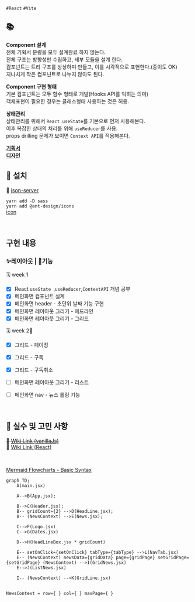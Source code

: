 `#React` `#Vite`

## 📚

<b>Component 설계</b>  
전체 기획서 분량을 모두 설계완료 하지 않는다.  
전체 구조는 방향성만 수립하고, 세부 모듈을 설계 한다.  
컴포넌트는 트리 구조를 상상하며 만들고, 이를 시각적으로 표현한다.(종이도 OK)  
지나치게 작은 컴포넌트로 나누지 않아도 된다.

<b>Component 구현 형태</b>  
기본 컴포넌트는 모두 함수 형태로 개발(Hooks API를 익히는 의미)  
객체표현이 필요한 경우는 클래스형태 사용하는 것은 허용.

<b>상태관리</b>  
상태관리를 위해서 `React useState`를 기본으로 먼저 사용해본다.  
이후 복잡한 상태의 처리를 위해 `useReducer`를 사용.  
props drilling 문제가 보이면 `Context API`를 적용해본다.

[<b>기획서</b>](https://www.figma.com/file/SJHhyw3G0A4qDSWMIo9Ths/FE_%EB%89%B4%EC%8A%A4%EC%8A%A4%ED%83%A0%EB%93%9C?type=design&node-id=11101-21659&mode=design&t=imIhUhO72MDrFOb3-0)  
[<b>디자인</b>](https://www.figma.com/file/SJHhyw3G0A4qDSWMIo9Ths/FE_%EB%89%B4%EC%8A%A4%EC%8A%A4%ED%83%A0%EB%93%9C?type=design&node-id=0%3A1&mode=design&t=5onnK2AwvpPqHvY9-1)

## 🔧 설치

📓 [json-server](https://github.com/minjeongHEO/fe-newsstand/wiki/%5BNews-Stand%5D-json%E2%80%90server-%EC%84%A4%EC%B9%98,-%EC%85%8B%ED%8C%85-%F0%9F%94%A7)

`yarn add -D sass`  
`yarn add @ant-design/icons`  
[icon](https://ant.design/components/icon#common-icon)

<br>

## 구현 내용

### ✨레이아웃 | 🔧기능

🗓 week 1

-   [x] React `useState `,`useReducer`,`ContextAPI` 개념 공부
-   [x] 메인화면 컴포넌트 설계
-   [x] 메인화면 header - 초단위 날짜 기능 구현
-   [x] 메인화면 레이아웃 그리기 - 헤드라인
-   [x] 메인화면 레이아웃 그리기 - 그리드

🗓 week 2📌

-   [x] 그리드 - 페이징
-   [x] 그리드 - 구독
-   [x] 그리드 - 구독취소

-   [ ] 메인화면 레이아웃 그리기 - 리스트
-   [ ] 메인화면 nav - 뉴스 롤링 기능

<br>

## 🤔 실수 및 고민 사항

~~📓 [Wiki Link (vanillaJs)](https://github.com/minjeongHEO/fe-newsstand/wiki/%5BNews-Stand%5D-%EC%8B%A4%EC%88%98,-%EA%B3%A0%EB%AF%BC-%EC%82%AC%ED%95%AD,-%EA%B0%9C%EB%85%90-%EC%A0%95%EB%A6%AC-%F0%9F%93%93)~~  
📓 [Wiki Link (React)](https://github.com/minjeongHEO/fe-newsstand-react/wiki)

<br>

[Mermaid Flowcharts - Basic Syntax](https://mermaid.js.org/syntax/flowchart.html)

```mermaid
graph TD;
    A(main.jsx)

    A-->B(App.jsx);

    B-->C(Header.jsx);
    B-- gridCount={2} -->D(HeadLine.jsx);
    B-- (NewsContext) -->E(News.jsx);

    C-->F(Logo.jsx)
    C-->G(Dates.jsx)

    D-->H(HeadLineBox.jsx * gridCount)

    E-- setOnClick={setOnClick} tabType={tabType} -->L(NavTab.jsx)
    E-- (NewsContext) newsData={gridData} page={gridPage} setGridPage={setGridPage} (NewsContext) -->I(GridNews.jsx)
    E-->J(ListNews.jsx)

    I-- (NewsContext) -->K(GridLine.jsx)


```

    NewsContext = row={ } col={ } maxPage={ }
